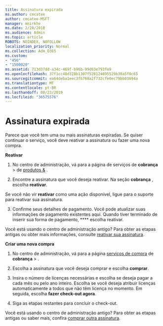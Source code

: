 ```yaml
---
title: Assinatura expirada
ms.author: cmcatee
author: cmcatee-MSFT
manager: mnirkhe
ms.date: 2/28/2018
ms.audience: Admin
ms.topic: article
ROBOTS: NOINDEX, NOFOLLOW
localization_priority: Normal
ms.collection: Adm_O365
ms.custom:
- "456"
- "1500020"
ms.assetid: 713d37dd-a34c-469f-b96b-99d63e793fe9
ms.openlocfilehash: 37f1cc48d328b1307f528124695529b30a5f0c65
ms.sourcegitcommit: ea64deba1eec3fb768a2f732cfe0ec79bb03694a
ms.translationtype: MT
ms.contentlocale: pt-BR
ms.lasthandoff: 08/23/2019
ms.locfileid: "36575576"
---
```

# <a name="expired-subscription"></a>Assinatura expirada

Parece que você tem uma ou mais assinaturas expiradas. Se quiser continuar o serviço, você deve reativar a assinatura ou fazer uma nova compra.
  
**Reativar**
  
1. No centro de administração, vá para a página de serviços de **cobrança** \> de [produtos &](https://go.microsoft.com/fwlink/p/?linkid=842054) .

2. Encontre a assinatura que você deseja reativar. Na seção **cobrança** , escolha **reativar**.

Se você não vir **reativar** como uma ação disponível, ligue para o suporte para reativar sua assinatura.

3. Confirme seus detalhes de pagamento. Você pode atualizar suas informações de pagamento existentes aqui. Quando tiver terminado de inserir sua forma de pagamento, **** escolha reativar.

Você está usando o centro de administração antigo? Para obter as etapas antigas ou obter mais informações, consulte [reativar sua assinatura](https://docs.microsoft.com/office365/admin/subscriptions-and-billing/reactivate-your-subscription).

**Criar uma nova compra**
  
1. No centro de administração, vá para a página [serviços de compra](https://go.microsoft.com/fwlink/p/?linkid=868433) de **cobrança** \> .

2. Escolha a assinatura que você deseja comprar e escolha **comprar**.

3. Insira o número de licenças necessárias e escolha se deseja pagar a cada mês ou pelo ano inteiro. Escolha se você deseja atribuir licenças automaticamente a todos que não têm licença no momento. Em seguida, escolha **fazer check-out agora**.

4. Siga as etapas restantes para concluir o check-out.

Você está usando o centro de administração antigo? Para obter as etapas antigas ou saber mais, confira [comprar outra assinatura](https://docs.microsoft.com/office365/admin/subscriptions-and-billing/buy-another-subscription).
